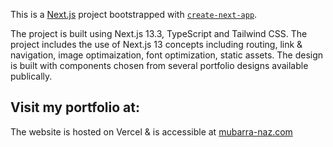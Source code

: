 This is a [Next.js](https://nextjs.org/) project bootstrapped with [`create-next-app`](https://github.com/vercel/next.js/tree/canary/packages/create-next-app).

The project is built using Next.js 13.3, TypeScript and Tailwind CSS. 
The project includes the use of Next.js 13 concepts including routing, link & navigation, image optimaization, font optimization, static assets.
The design is built with components chosen from several portfolio designs available publically.

## Visit my portfolio at:

The website is hosted on Vercel & is accessible at [mubarra-naz.com](https://www.mubarra-naz.com)

